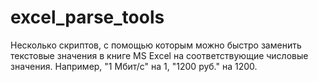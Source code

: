 # excel_parse_tools

Несколько скриптов, с помощью которым можно быстро заменить текстовые значения в книге MS Excel на соответствующие числовые значения. Например, "1 Мбит/с" на 1, "1200 руб." на 1200.
